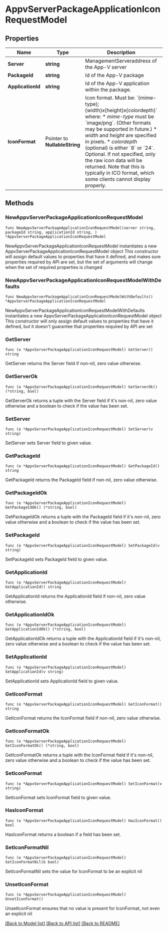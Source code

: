 # AppvServerPackageApplicationIconRequestModel

## Properties

Name | Type | Description | Notes
------------ | ------------- | ------------- | -------------
**Server** | **string** | ManagementServeraddress of the App-V server | 
**PackageId** | **string** | Id of the App-V package | 
**ApplicationId** | **string** | Id of the App-V application within the package. | 
**IconFormat** | Pointer to **NullableString** | Icon format.  Must be: &#x60;{mime-type};{width}x{height}x{colordepth}&#x60;  where:   * _mime-type_ must be &#x60;image/png&#x60;.  (Other formats may be supported in future.) * _width_ and _height_ are specified in pixels. * _colordepth_ (optional) is either &#x60;8&#x60; or &#x60;24&#x60;.  Optional. If not specified, only the raw icon data will be returned. Note that this is typically in ICO format, which some clients cannot display properly. | [optional] 

## Methods

### NewAppvServerPackageApplicationIconRequestModel

`func NewAppvServerPackageApplicationIconRequestModel(server string, packageId string, applicationId string, ) *AppvServerPackageApplicationIconRequestModel`

NewAppvServerPackageApplicationIconRequestModel instantiates a new AppvServerPackageApplicationIconRequestModel object
This constructor will assign default values to properties that have it defined,
and makes sure properties required by API are set, but the set of arguments
will change when the set of required properties is changed

### NewAppvServerPackageApplicationIconRequestModelWithDefaults

`func NewAppvServerPackageApplicationIconRequestModelWithDefaults() *AppvServerPackageApplicationIconRequestModel`

NewAppvServerPackageApplicationIconRequestModelWithDefaults instantiates a new AppvServerPackageApplicationIconRequestModel object
This constructor will only assign default values to properties that have it defined,
but it doesn't guarantee that properties required by API are set

### GetServer

`func (o *AppvServerPackageApplicationIconRequestModel) GetServer() string`

GetServer returns the Server field if non-nil, zero value otherwise.

### GetServerOk

`func (o *AppvServerPackageApplicationIconRequestModel) GetServerOk() (*string, bool)`

GetServerOk returns a tuple with the Server field if it's non-nil, zero value otherwise
and a boolean to check if the value has been set.

### SetServer

`func (o *AppvServerPackageApplicationIconRequestModel) SetServer(v string)`

SetServer sets Server field to given value.


### GetPackageId

`func (o *AppvServerPackageApplicationIconRequestModel) GetPackageId() string`

GetPackageId returns the PackageId field if non-nil, zero value otherwise.

### GetPackageIdOk

`func (o *AppvServerPackageApplicationIconRequestModel) GetPackageIdOk() (*string, bool)`

GetPackageIdOk returns a tuple with the PackageId field if it's non-nil, zero value otherwise
and a boolean to check if the value has been set.

### SetPackageId

`func (o *AppvServerPackageApplicationIconRequestModel) SetPackageId(v string)`

SetPackageId sets PackageId field to given value.


### GetApplicationId

`func (o *AppvServerPackageApplicationIconRequestModel) GetApplicationId() string`

GetApplicationId returns the ApplicationId field if non-nil, zero value otherwise.

### GetApplicationIdOk

`func (o *AppvServerPackageApplicationIconRequestModel) GetApplicationIdOk() (*string, bool)`

GetApplicationIdOk returns a tuple with the ApplicationId field if it's non-nil, zero value otherwise
and a boolean to check if the value has been set.

### SetApplicationId

`func (o *AppvServerPackageApplicationIconRequestModel) SetApplicationId(v string)`

SetApplicationId sets ApplicationId field to given value.


### GetIconFormat

`func (o *AppvServerPackageApplicationIconRequestModel) GetIconFormat() string`

GetIconFormat returns the IconFormat field if non-nil, zero value otherwise.

### GetIconFormatOk

`func (o *AppvServerPackageApplicationIconRequestModel) GetIconFormatOk() (*string, bool)`

GetIconFormatOk returns a tuple with the IconFormat field if it's non-nil, zero value otherwise
and a boolean to check if the value has been set.

### SetIconFormat

`func (o *AppvServerPackageApplicationIconRequestModel) SetIconFormat(v string)`

SetIconFormat sets IconFormat field to given value.

### HasIconFormat

`func (o *AppvServerPackageApplicationIconRequestModel) HasIconFormat() bool`

HasIconFormat returns a boolean if a field has been set.

### SetIconFormatNil

`func (o *AppvServerPackageApplicationIconRequestModel) SetIconFormatNil(b bool)`

 SetIconFormatNil sets the value for IconFormat to be an explicit nil

### UnsetIconFormat
`func (o *AppvServerPackageApplicationIconRequestModel) UnsetIconFormat()`

UnsetIconFormat ensures that no value is present for IconFormat, not even an explicit nil

[[Back to Model list]](../README.md#documentation-for-models) [[Back to API list]](../README.md#documentation-for-api-endpoints) [[Back to README]](../README.md)


